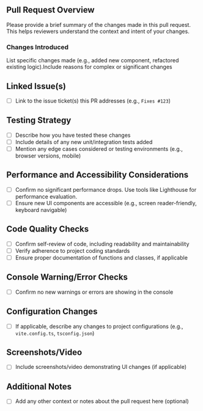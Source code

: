 ## Pull Request Overview

Please provide a brief summary of the changes made in this pull request. This helps reviewers understand the context and intent of your changes.

### Changes Introduced

List specific changes made (e.g., added new component, refactored existing logic).Include reasons for complex or significant changes

## Linked Issue(s)

-   [ ] Link to the issue ticket(s) this PR addresses (e.g., `Fixes #123`)

## Testing Strategy

-   [ ] Describe how you have tested these changes
-   [ ] Include details of any new unit/integration tests added
-   [ ] Mention any edge cases considered or testing environments (e.g., browser versions, mobile)

## Performance and Accessibility Considerations

-   [ ] Confirm no significant performance drops. Use tools like Lighthouse for performance evaluation.
-   [ ] Ensure new UI components are accessible (e.g., screen reader-friendly, keyboard navigable)

## Code Quality Checks

-   [ ] Confirm self-review of code, including readability and maintainability
-   [ ] Verify adherence to project coding standards
-   [ ] Ensure proper documentation of functions and classes, if applicable

## Console Warning/Error Checks

-   [ ] Confirm no new warnings or errors are showing in the console

## Configuration Changes

-   [ ] If applicable, describe any changes to project configurations (e.g., `vite.config.ts`, `tsconfig.json`)

## Screenshots/Video

-   [ ] Include screenshots/video demonstrating UI changes (if applicable)

## Additional Notes

-   [ ] Add any other context or notes about the pull request here (optional)
